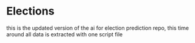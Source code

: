 # Elections
this is the updated version of the ai for election prediction repo, this time around all data is extracted with one script file
